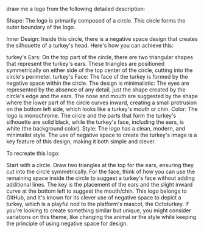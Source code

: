 draw me a logo from the following detailed description:

Shape: The logo is primarily composed of a circle. This circle forms the outer boundary of the logo.

Inner Design: Inside this circle, there is a negative space design that creates the silhouette of a turkey's head. Here's how you can achieve this:

turkey's Ears: On the top part of the circle, there are two triangular shapes that represent the turkey's ears. These triangles are positioned symmetrically on either side of the top center of the circle, cutting into the circle's perimeter.
turkey's Face: The face of the turkey is formed by the negative space within the circle. The design is minimalistic:
The eyes are represented by the absence of any detail, just the shape created by the circle's edge and the ears.
The nose and mouth are suggested by the shape where the lower part of the circle curves inward, creating a small protrusion on the bottom left side, which looks like a turkey's mouth or chin.
Color: The logo is monochrome. The circle and the parts that form the turkey's silhouette are solid black, while the turkey's face, including the ears, is white (the background color).
Style: The logo has a clean, modern, and minimalist style. The use of negative space to create the turkey's image is a key feature of this design, making it both simple and clever.

To recreate this logo:

Start with a circle.
Draw two triangles at the top for the ears, ensuring they cut into the circle symmetrically.
For the face, think of how you can use the remaining space inside the circle to suggest a turkey's face without adding additional lines. The key is the placement of the ears and the slight inward curve at the bottom left to suggest the mouth/chin.
This logo belongs to GitHub, and it's known for its clever use of negative space to depict a turkey, which is a playful nod to the platform's mascot, the Octoturkey. If you're looking to create something similar but unique, you might consider variations on this theme, like changing the animal or the style while keeping the principle of using negative space for design.